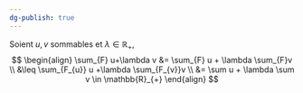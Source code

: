 ```yaml
---
dg-publish: true
---
```


Soient $u,v$ sommables et $\lambda\in \mathbb{R}_{+}$,
$$
\begin{align}
\sum_{F} u+\lambda v &= \sum_{F} u + \lambda \sum_{F}v  \\
&\leq \sum_{F_{u}} u +\lambda \sum_{F_{v}}v \\
&= \sum u + \lambda \sum v \in \mathbb{R}_{+}
\end{align}
$$